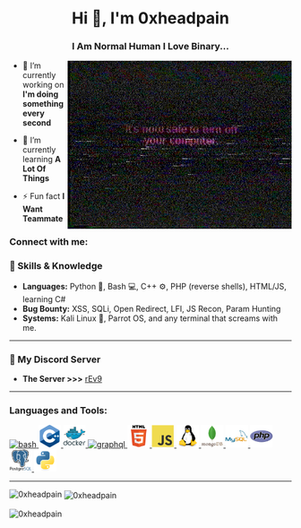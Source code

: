 <h1 align="center">Hi 👋, I'm 0xheadpain</h1>
<h3 align="center">I Am Normal Human I Love Binary...</h3>
<img align="right" alt="Time" width="400" src="https://raw.githubusercontent.com/0xheadpain/0xheadpain/refs/heads/main/gif.gif">

- 🔭 I’m currently working on **I'm doing something every second**

- 🌱 I’m currently learning **A Lot Of Things**

- ⚡ Fun fact **I Want Teammate**

<h3 align="left">Connect with me:</h3>
<p align="left">
</p>

### 🔧 Skills & Knowledge
- **Languages:** Python 🐍, Bash 💻, C++ ⚙️, PHP (reverse shells), HTML/JS, learning C#
- **Bug Bounty:** XSS, SQLi, Open Redirect, LFI, JS Recon, Param Hunting
- **Systems:** Kali Linux 🐉, Parrot OS, and any terminal that screams with me.
---

### 🌟 My Discord Server
- **The Server >>>** <a href="https://discord.gg/znYNqe8R">rEv9</a>

---

<h3 align="left">Languages and Tools:</h3>
<p align="left"> <a href="https://www.gnu.org/software/bash/" target="_blank" rel="noreferrer"> <img src="https://www.vectorlogo.zone/logos/gnu_bash/gnu_bash-icon.svg" alt="bash" width="40" height="40"/> </a> <a href="https://www.w3schools.com/cpp/" target="_blank" rel="noreferrer"> <img src="https://raw.githubusercontent.com/devicons/devicon/master/icons/cplusplus/cplusplus-original.svg" alt="cplusplus" width="40" height="40"/> </a> <a href="https://www.docker.com/" target="_blank" rel="noreferrer"> <img src="https://raw.githubusercontent.com/devicons/devicon/master/icons/docker/docker-original-wordmark.svg" alt="docker" width="40" height="40"/> </a> <a href="https://graphql.org" target="_blank" rel="noreferrer"> <img src="https://www.vectorlogo.zone/logos/graphql/graphql-icon.svg" alt="graphql" width="40" height="40"/> </a> <a href="https://www.w3.org/html/" target="_blank" rel="noreferrer"> <img src="https://raw.githubusercontent.com/devicons/devicon/master/icons/html5/html5-original-wordmark.svg" alt="html5" width="40" height="40"/> </a> <a href="https://developer.mozilla.org/en-US/docs/Web/JavaScript" target="_blank" rel="noreferrer"> <img src="https://raw.githubusercontent.com/devicons/devicon/master/icons/javascript/javascript-original.svg" alt="javascript" width="40" height="40"/> </a> <a href="https://www.linux.org/" target="_blank" rel="noreferrer"> <img src="https://raw.githubusercontent.com/devicons/devicon/master/icons/linux/linux-original.svg" alt="linux" width="40" height="40"/> </a> <a href="https://www.mongodb.com/" target="_blank" rel="noreferrer"> <img src="https://raw.githubusercontent.com/devicons/devicon/master/icons/mongodb/mongodb-original-wordmark.svg" alt="mongodb" width="40" height="40"/> </a> <a href="https://www.mysql.com/" target="_blank" rel="noreferrer"> <img src="https://raw.githubusercontent.com/devicons/devicon/master/icons/mysql/mysql-original-wordmark.svg" alt="mysql" width="40" height="40"/> </a> <a href="https://www.php.net" target="_blank" rel="noreferrer"> <img src="https://raw.githubusercontent.com/devicons/devicon/master/icons/php/php-original.svg" alt="php" width="40" height="40"/> </a> <a href="https://www.postgresql.org" target="_blank" rel="noreferrer"> <img src="https://raw.githubusercontent.com/devicons/devicon/master/icons/postgresql/postgresql-original-wordmark.svg" alt="postgresql" width="40" height="40"/> </a> <a href="https://www.python.org" target="_blank" rel="noreferrer"> <img src="https://raw.githubusercontent.com/devicons/devicon/master/icons/python/python-original.svg" alt="python" width="40" height="40"/> </a> </p>

---

<p><img align="left" src="https://github-readme-stats.vercel.app/api/top-langs?username=0xheadpain&show_icons=true&locale=en" alt="0xheadpain" /></p>

<p>&nbsp;<img align="center" src="https://github-readme-stats.vercel.app/api?username=0xheadpain&show_icons=true&locale=en" alt="0xheadpain" /></p>

<p><img align="center" src="https://github-readme-streak-stats.herokuapp.com/?user=0xheadpain&" alt="0xheadpain" /></p>
